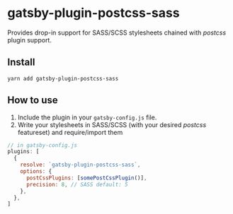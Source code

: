 # gatsby-plugin-postcss-sass

Provides drop-in support for SASS/SCSS stylesheets chained with _postcss_ plugin support.

## Install

`yarn add gatsby-plugin-postcss-sass`

## How to use

1. Include the plugin in your `gatsby-config.js` file.
2. Write your stylesheets in SASS/SCSS (with your desired _postcss_ featureset) and require/import them

```javascript
// in gatsby-config.js
plugins: [
  {
    resolve: `gatsby-plugin-postcss-sass`,
    options: {
      postCssPlugins: [somePostCssPlugin()],
      precision: 8, // SASS default: 5
    },
  },
]
```
